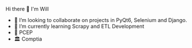 Hi there 👋 I'm Will

- 👯 I’m looking to collaborate on projects in PyQt6, Selenium and Django.
- 🎨 I’m currently learning Scrapy and ETL Development
- 🥂 PCEP 
- 🏛 Comptia 


